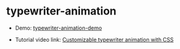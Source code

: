 # typewriter-animation

- Demo: [typewriter-animation-demo](https://trongcho34.github.io/typewriter-animation/)

- Tutorial video link: [Customizable typewriter animation with CSS](https://www.youtube.com/watch?v=w1nhwUGsG6M&t=600s)



